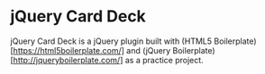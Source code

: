 # jQuery Card Deck

jQuery Card Deck is a jQuery plugin built with (HTML5 Boilerplate)[https://html5boilerplate.com/]
and (jQuery Boilerplate)[http://jqueryboilerplate.com/] as a practice project.
